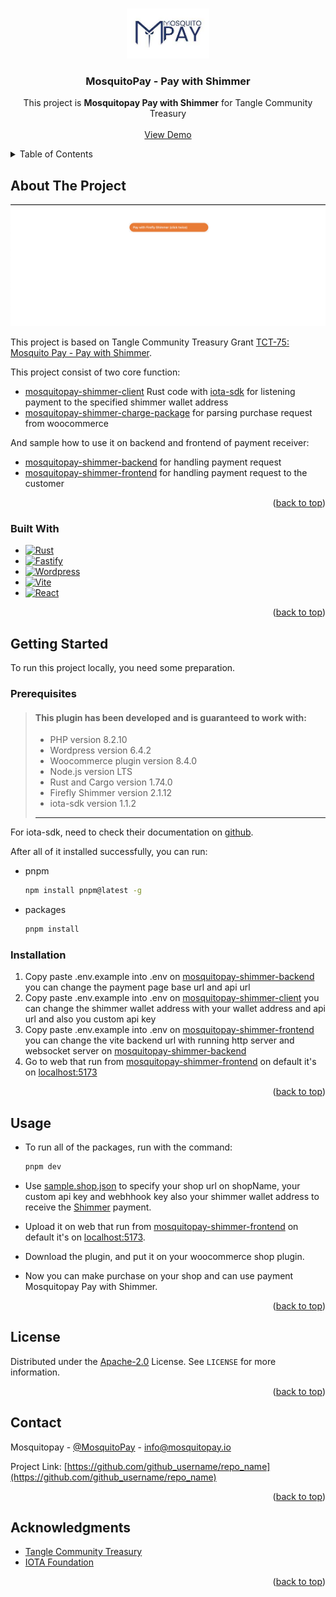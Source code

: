 <a name="readme-top"></a>

<!-- PROJECT LOGO -->
<br />
<div align="center">
  <a href="https://github.com/github_username/repo_name">
    <img src="assets/logo.jpeg" alt="Logo" height="80">
  </a>

<h3 align="center">MosquitoPay - Pay with Shimmer</h3>

  <p align="center">
    This project is <strong>Mosquitopay Pay with Shimmer</strong> for Tangle Community Treasury
    <br />
    <br />
    <a href="https://wp.mosquitopay.io">View Demo</a>
  </p>
</div>

<!-- TABLE OF CONTENTS -->
<details>
  <summary>Table of Contents</summary>
  <ol>
    <li>
      <a href="#about-the-project">About The Project</a>
      <ul>
        <li><a href="#built-with">Built With</a></li>
      </ul>
    </li>
    <li>
      <a href="#getting-started">Getting Started</a>
      <ul>
        <li><a href="#prerequisites">Prerequisites</a></li>
        <li><a href="#installation">Installation</a></li>
      </ul>
    </li>
    <li><a href="#usage">Usage</a></li>
    <li><a href="#license">License</a></li>
    <li><a href="#contact">Contact</a></li>
    <li><a href="#acknowledgments">Acknowledgments</a></li>
  </ol>
</details>

<!-- ABOUT THE PROJECT -->
## About The Project

[![Product Name Screen Shot][product-screenshot]](assets/pay_with_shimmer.png)

This project is based on Tangle Community Treasury Grant [TCT-75: Mosquito Pay - Pay with Shimmer](https://www.tangletreasury.org/proposal-details?recordId=recVHKCZDBin0tddE).

This project consist of two core function:
* [mosquitopay-shimmer-client](mosquitopay-shimmer-client) Rust code with [iota-sdk](https://github.com/iotaledger/iota-sdk) for listening payment to the specified shimmer wallet address
* [mosquitopay-shimmer-charge-package](mosquitopay-shimmer-charge-package) for parsing purchase request from woocommerce 

And sample how to use it on backend and frontend of payment receiver:
* [mosquitopay-shimmer-backend](mosquitopay-shimmer-backend) for handling payment request
* [mosquitopay-shimmer-frontend](mosquitopay-shimmer-frontend) for handling payment request to the customer

<p align="right">(<a href="#readme-top">back to top</a>)</p>

### Built With

* [![Rust][Rustlang.org]][Rustlang-url]
* [![Fastify][Fastify.js]][Fastify-url]
* [![Wordpress][Wordpress.com]][Wordpress-url]
* [![Vite][Vitejs.dev]][Vite-url]
* [![React][React.js]][React-url]

<p align="right">(<a href="#readme-top">back to top</a>)</p>

<!-- GETTING STARTED -->
## Getting Started

To run this project locally, you need some preparation.

### Prerequisites

> #### This plugin has been developed and is guaranteed to work with:
>
> - PHP version 8.2.10
> - Wordpress version 6.4.2
> - Woocommerce plugin version 8.4.0
> - Node.js version LTS
> - Rust and Cargo version 1.74.0
> - Firefly Shimmer version 2.1.12
> - iota-sdk version 1.1.2
> 
> ***

For iota-sdk, need to check their documentation on [github](https://github.com/iotaledger/iota-sdk/tree/develop?tab=readme-ov-file#before-you-start).

After all of it installed successfully, you can run:

* pnpm
  ```sh
  npm install pnpm@latest -g
  ```
* packages
  ```sh
  pnpm install
  ```

### Installation

1. Copy paste .env.example into .env on [mosquitopay-shimmer-backend](mosquitopay-shimmer-backend/.env.example) you can change the payment page base url and api url
2. Copy paste .env.example into .env on [mosquitopay-shimmer-client](mosquitopay-shimmer-client/.env.example) you can change the shimmer wallet address with your wallet address and api url and also you custom api key
3. Copy paste .env.example into .env on [mosquitopay-shimmer-frontend](mosquitopay-shimmer-frontend/.env.example) you can change the vite backend url with running http server and websocket server on [mosquitopay-shimmer-backend](mosquitopay-shimmer-backend)
3. Go to web that run from [mosquitopay-shimmer-frontend](mosquitopay-shimmer-frontend) on default it's on [localhost:5173](http://localhost:5173)

<p align="right">(<a href="#readme-top">back to top</a>)</p>

<!-- USAGE EXAMPLES -->
## Usage

* To run all of the packages, run with the command:
  ```sh
  pnpm dev
  ``` 

* Use [sample.shop.json](mosquitopay-shimmer-backend/sample.shop.json) to specify your shop url on shopName, your custom api key and webhhook key also your shimmer wallet address to receive the [Shimmer](https://shimmer.network/token) payment.

* Upload it on web that run from [mosquitopay-shimmer-frontend](mosquitopay-shimmer-frontend) on default it's on [localhost:5173](http://localhost:5173).

* Download the plugin, and put it on your woocommerce shop plugin.

* Now you can make purchase on your shop and can use payment Mosquitopay Pay with Shimmer.

<p align="right">(<a href="#readme-top">back to top</a>)</p>

<!-- LICENSE -->
## License

Distributed under the [Apache-2.0](LICENSE) License. See `LICENSE` for more information.

<p align="right">(<a href="#readme-top">back to top</a>)</p>

<!-- CONTACT -->
## Contact

Mosquitopay - [@MosquitoPay](https://twitter.com/MosquitoPay) - info@mosquitopay.io

Project Link: [https://github.com/github_username/repo_name](https://github.com/github_username/repo_name)

<p align="right">(<a href="#readme-top">back to top</a>)</p>

<!-- ACKNOWLEDGMENTS -->
## Acknowledgments

* [Tangle Community Treasury](https://www.tangletreasury.org)
* [IOTA Foundation](https://www.iota.org)

<p align="right">(<a href="#readme-top">back to top</a>)</p>

<!-- MARKDOWN LINKS & IMAGES -->
<!-- https://www.markdownguide.org/basic-syntax/#reference-style-links -->
[contributors-shield]: https://img.shields.io/github/contributors/github_username/repo_name.svg?style=for-the-badge
[contributors-url]: https://github.com/github_username/repo_name/graphs/contributors
[forks-shield]: https://img.shields.io/github/forks/github_username/repo_name.svg?style=for-the-badge
[forks-url]: https://github.com/github_username/repo_name/network/members
[stars-shield]: https://img.shields.io/github/stars/github_username/repo_name.svg?style=for-the-badge
[stars-url]: https://github.com/github_username/repo_name/stargazers
[issues-shield]: https://img.shields.io/github/issues/github_username/repo_name.svg?style=for-the-badge
[issues-url]: https://github.com/github_username/repo_name/issues
[license-shield]: https://img.shields.io/github/license/github_username/repo_name.svg?style=for-the-badge
[license-url]: https://github.com/github_username/repo_name/blob/master/LICENSE.txt
[linkedin-shield]: https://img.shields.io/badge/-LinkedIn-black.svg?style=for-the-badge&logo=linkedin&colorB=555
[linkedin-url]: https://linkedin.com/in/linkedin_username
[product-screenshot]: assets/pay_with_shimmer.png
[Next.js]: https://img.shields.io/badge/next.js-000000?style=for-the-badge&logo=nextdotjs&logoColor=white
[Next-url]: https://nextjs.org/
[React.js]: https://img.shields.io/badge/React-20232A?style=for-the-badge&logo=react&logoColor=61DAFB
[React-url]: https://reactjs.org/
[Vue.js]: https://img.shields.io/badge/Vue.js-35495E?style=for-the-badge&logo=vuedotjs&logoColor=4FC08D
[Vue-url]: https://vuejs.org/
[Angular.io]: https://img.shields.io/badge/Angular-DD0031?style=for-the-badge&logo=angular&logoColor=white
[Angular-url]: https://angular.io/
[Svelte.dev]: https://img.shields.io/badge/Svelte-4A4A55?style=for-the-badge&logo=svelte&logoColor=FF3E00
[Svelte-url]: https://svelte.dev/
[Laravel.com]: https://img.shields.io/badge/Laravel-FF2D20?style=for-the-badge&logo=laravel&logoColor=white
[Laravel-url]: https://laravel.com
[Bootstrap.com]: https://img.shields.io/badge/Bootstrap-563D7C?style=for-the-badge&logo=bootstrap&logoColor=white
[Bootstrap-url]: https://getbootstrap.com
[JQuery.com]: https://img.shields.io/badge/jQuery-0769AD?style=for-the-badge&logo=jquery&logoColor=white
[JQuery-url]: https://jquery.com 
[Vitejs.dev]: https://img.shields.io/badge/vite-%23646CFF.svg?style=for-the-badge&logo=vite&logoColor=white
[Vite-url]: https://vitejs.dev
[Fastify.js]: https://img.shields.io/badge/fastify-%23000000.svg?style=for-the-badge&logo=fastify&logoColor=white
[Fastify-url]: https://fastify.dev
[Wordpress.com]: https://img.shields.io/badge/WordPress-%23117AC9.svg?style=for-the-badge&logo=WordPress&logoColor=white
[Wordpress-url]: https://wordpress.com
[Rustlang.org]: https://img.shields.io/badge/rust-%23000000.svg?style=for-the-badge&logo=rust&logoColor=white
[Rustlang-url]: https://www.rust-lang.org
